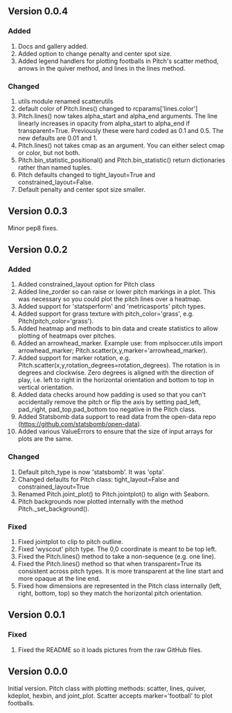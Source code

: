 Version 0.0.4
-----------

### Added
1) Docs and gallery added.
2) Added option to change penalty and center spot size.
3) Added legend handlers for plotting footballs in Pitch's scatter method, arrows in the quiver method, and lines in the lines method.

### Changed
1) utils module renamed scatterutils
2) default color of Pitch.lines() changed to rcparams['lines.color']
3) Pitch.lines() now takes alpha_start and alpha_end arguments. The line linearly increases in opacity from alpha_start to alpha_end if transparent=True. Previously these were hard coded as 0.1 and 0.5. The new defaults are 0.01 and 1.
4) Pitch.lines() not takes cmap as an argument. You can either select cmap or color, but not both.
5) Pitch.bin_statistic_positional() and Pitch.bin_statistic() return dictionaries rather than named tuples.
6) Pitch defaults changed to tight_layout=True and constrained_layout=False.
7) Default penalty and center spot size smaller.

Version 0.0.3
-----------

Minor pep8 fixes.

Version 0.0.2
-----------

### Added
1) Added constrained_layout option for Pitch class
2) Added line_zorder so can raise or lower pitch markings in a plot. This was necessary so you could plot the pitch lines over a heatmap.
3) Added support for 'statsperform' and 'metricasports' pitch types.
4) Added support for grass texture with pitch_color='grass', e.g. Pitch(pitch_color='grass').
5) Added heatmap and methods to bin data and create statistics to allow plotting of heatmaps over pitches.
6) Added an arrowhead_marker. Example use: from mplsoccer.utils import arrowhead_marker; Pitch.scatter(x,y,marker='arrowhead_marker).
7) Added support for marker rotation, e.g. Pitch.scatter(x,y,rotation_degrees=rotation_degrees). The rotation is in degrees and clockwise. Zero degrees is aligned with the direction of play, i.e. left to right in the horizontal orientation and bottom to top in vertical orientation.
8) Added data checks around how padding is used so that you can't accidentally remove the pitch or flip the axis by setting pad_left, pad_right, pad_top,pad_bottom too negative in the Pitch class.
9) Added Statsbomb data support to read data from the open-data repo (https://github.com/statsbomb/open-data).
10) Added various ValueErrors to ensure that the size of input arrays for plots are the same.

### Changed
1) Default pitch_type is now 'statsbomb'. It was 'opta'.
2) Changed defaults for Pitch class: tight_layout=False and constrained_layout=True
3) Renamed Pitch.joint_plot() to Pitch.jointplot() to align with Seaborn.
4) Pitch backgrounds now plotted internally with the method Pitch._set_background().

### Fixed
1) Fixed jointplot to clip to pitch outline.
2) Fixed 'wyscout' pitch type. The 0,0 coordinate is meant to be top left.
3) Fixed the Pitch.lines() method to take a non-sequence (e.g. one line).
4) Fixed the Pitch.lines() method so that when transparent=True its consistent across pitch types. It is more transparent at the line start and more opaque at the line end.
5) Fixed how dimensions are represented in the Pitch class internally (left, right, bottom, top) so they match the horizontal pitch orientation.

Version 0.0.1
-----------
### Fixed
1) Fixed the README so it loads pictures from the raw GitHub files.
    
Version 0.0.0
-----------

Initial version. Pitch class with plotting methods: scatter, lines, quiver, kdeplot, hexbin, and joint_plot. Scatter accepts marker='football' to plot footballs.
